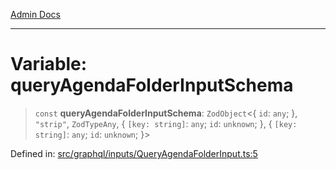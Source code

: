 [Admin Docs](/)

***

# Variable: queryAgendaFolderInputSchema

> `const` **queryAgendaFolderInputSchema**: `ZodObject`\<\{ `id`: `any`; \}, `"strip"`, `ZodTypeAny`, \{ `[key: string]`: `any`;  `id`: `unknown`; \}, \{ `[key: string]`: `any`;  `id`: `unknown`; \}\>

Defined in: [src/graphql/inputs/QueryAgendaFolderInput.ts:5](https://github.com/syedali237/talawa-api/blob/691786dc98e76819737c41ef0af34983792105fd/src/graphql/inputs/QueryAgendaFolderInput.ts#L5)

